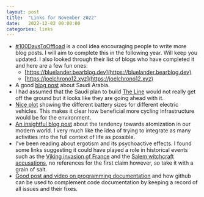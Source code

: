 ```yaml
---
layout: post
title:  "Links for November 2022"
date:   2022-12-02 00:00:00
categories: links
---
```


- [#100DaysToOffload](https://100daystooffload.com/) is a cool idea encouraging people to write more blog posts. I will aim to complete this in the following year. Will keep you updated.
  I also looked through their list of blogs who have completed it and here are a few fun ones:
  - [https://bluelander.bearblog.dev](https://bluelander.bearblog.dev)
  - [https://joelchrono12.xyz](https://joelchrono12.xyz)
- A good [blog post](https://mattlakeman.org/2022/11/22/notes-on-saudi-arabia/#more-1640) about Saudi Arabia.
- I had assumed that the Saudi plan to build [The Line](https://www.dezeen.com/2022/10/19/line-megacity-under-construction-saudi-arabia-drone/) would not really get off the ground but it looks like they are going ahead with it.
- [Nice plot](https://twitter.com/ZWheelz/status/1597661710487552000) showing the different battery sizes for different electric vehicles. This makes it clear how beneficial more cycling infrastructure would be for the environment.
- [An insightful blog post](https://blog.nateliason.com/p/de-atomization-is-the-secret-to-happiness) about the tendency towards atomization in our modern world. I very much like the idea of trying to integrate as many activities into the full context of life as possible.
- I've been reading about ergotism and its psychoactive effects. I found some links suggesting it could have played a role in historical events such as the [Viking invasion of France](https://www.mashed.com/26985/foods-actually-mess-head/) and the [Salem witchcraft accusations](https://en.wikipedia.org/wiki/Ergotism), no references for the first claim however, so take it with a grain of salt.
- [Good post and video on programming documentation](https://simonwillison.net/2022/Nov/26/productivity/) and how github can be used to complement code documentation by keeping a record of all issues and their fixes.